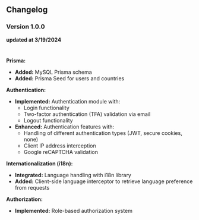 ## Changelog

### Version 1.0.0

**updated at 3/19/2024**

#

**Prisma:**

- **Added:** MySQL Prisma schema
- **Added:** Prisma Seed for users and countries

**Authentication:**

- **Implemented:** Authentication module with:
  - Login functionality
  - Two-factor authentication (TFA) validation via email
  - Logout functionality
- **Enhanced:** Authentication features with:
  - Handling of different authentication types (JWT, secure cookies, none)
  - Client IP address interception
  - Google reCAPTCHA validation

**Internationalization (i18n):**

- **Integrated:** Language handling with i18n library
- **Added:** Client-side language interceptor to retrieve language preference from requests

**Authorization:**

- **Implemented:** Role-based authorization system
